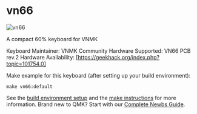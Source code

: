 # vn66

![vn66](https://i.imgur.com/Eo28suI.jpg)

A compact 60% keyboard for VNMK

Keyboard Maintainer: VNMK Community 
Hardware Supported: VN66 PCB rev.2 
Hardware Availability: [https://geekhack.org/index.php?topic=101754.0]

Make example for this keyboard (after setting up your build environment):

    make vn66:default

See the [build environment setup](https://docs.qmk.fm/#/getting_started_build_tools) and the [make instructions](https://docs.qmk.fm/#/getting_started_make_guide) for more information. Brand new to QMK? Start with our [Complete Newbs Guide](https://docs.qmk.fm/#/newbs).
